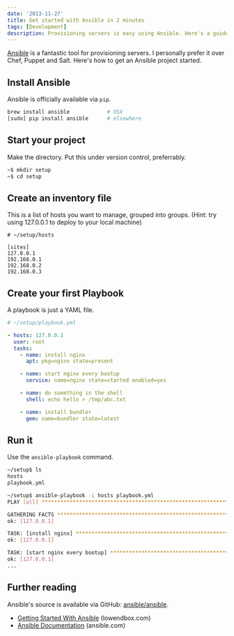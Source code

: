 ```yaml
---
date: '2013-11-27'
title: Get started with Ansible in 2 minutes
tags: [Development]
description: Provisioning servers is easy using Ansible. Here's a guide to set it up from scratch.
---
```


[Ansible](http://ansible.com) is a fantastic tool for provisioning servers. I personally prefer it over Chef, Puppet and Salt. Here's how to get an Ansible project started.

## Install Ansible

Ansible is officially available via `pip`.

```sh
brew install ansible            # OSX
[sudo] pip install ansible      # elsewhere
```

## Start your project

Make the directory. Put this under version control, preferrably.

```sh
~$ mkdir setup
~$ cd setup
```

## Create an inventory file

This is a list of hosts you want to manage, grouped into groups. (Hint: try
using 127.0.0.1 to deploy to your local machine)

```dosini
# ~/setup/hosts

[sites]
127.0.0.1
192.168.0.1
192.168.0.2
192.168.0.3
```

## Create your first Playbook

A playbook is just a YAML file.

```yaml
# ~/setup/playbook.yml

- hosts: 127.0.0.1
  user: root
  tasks:
    - name: install nginx
      apt: pkg=nginx state=present

    - name: start nginx every bootup
      service: name=nginx state=started enabled=yes

    - name: do something in the shell
      shell: echo hello > /tmp/abc.txt

    - name: install bundler
      gem: name=bundler state=latest
```

## Run it

Use the `ansible-playbook` command.

```sh
~/setup$ ls
hosts
playbook.yml
```

```sh
~/setup$ ansible-playbook -i hosts playbook.yml
PLAY [all] ********************************************************************

GATHERING FACTS ***************************************************************
ok: [127.0.0.1]

TASK: [install nginx] *********************************************************
ok: [127.0.0.1]

TASK: [start nginx every bootup] **********************************************
ok: [127.0.0.1]
...
```

## Further reading

Ansible's source is available via GitHub: [ansible/ansible](https://github.com/ansible/ansible).

- [Getting Started With Ansible](http://lowendbox.com/blog/getting-started-with-ansible/) (lowendbox.com)
- [Ansible Documentation](http://docs.ansible.com/modules.html) (ansible.com)

